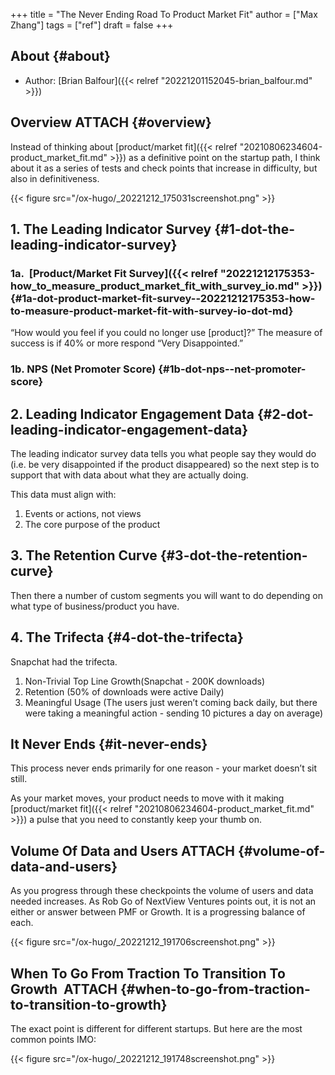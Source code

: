 +++
title = "The Never Ending Road To Product Market Fit"
author = ["Max Zhang"]
tags = ["ref"]
draft = false
+++

## About {#about}

-   Author: [Brian Balfour]({{< relref "20221201152045-brian_balfour.md" >}})


## Overview <span class="tag"><span class="ATTACH">ATTACH</span></span> {#overview}

Instead of thinking about [product/market fit]({{< relref "20210806234604-product_market_fit.md" >}}) as a definitive point on the startup path, I think about it as a series of tests and check points that increase in difficulty, but also in definitiveness.

{{< figure src="/ox-hugo/_20221212_175031screenshot.png" >}}


## 1.  The Leading Indicator Survey {#1-dot-the-leading-indicator-survey}


### 1a.  [Product/Market Fit Survey]({{< relref "20221212175353-how_to_measure_product_market_fit_with_survey_io.md" >}}) {#1a-dot-product-market-fit-survey--20221212175353-how-to-measure-product-market-fit-with-survey-io-dot-md}

“How would you feel if you could no longer use [product]?”  The measure of success is if 40% or more respond “Very Disappointed.”


### 1b.  NPS (Net Promoter Score) {#1b-dot-nps--net-promoter-score}


## 2.  Leading Indicator Engagement Data {#2-dot-leading-indicator-engagement-data}

The leading indicator survey data tells you what people say they would do (i.e. be very disappointed if the product disappeared) so the next step is to support that with data about what they are actually doing.

This data must align with:

1.  Events or actions, not views
2.  The core purpose of the product


## 3.  The Retention Curve {#3-dot-the-retention-curve}

Then there a number of custom segments you will want to do depending on what type of business/product you have.


## 4.  The Trifecta {#4-dot-the-trifecta}

Snapchat had the trifecta.

1.  Non-Trivial Top Line Growth(Snapchat - 200K downloads)
2.  Retention (50% of downloads were active Daily)
3.  Meaningful Usage (The users just weren’t coming back daily, but there were taking a meaningful action - sending 10 pictures a day on average)


## It Never Ends {#it-never-ends}

This process never ends primarily for one reason -  your market doesn’t sit still.

As your market moves, your product needs to move with it making [product/market fit]({{< relref "20210806234604-product_market_fit.md" >}}) a pulse that you need to constantly keep your thumb on.


## Volume Of Data and Users <span class="tag"><span class="ATTACH">ATTACH</span></span> {#volume-of-data-and-users}

As you progress through these checkpoints the volume of users and data needed increases.  As Rob Go of NextView Ventures points out, it is not an either or answer between PMF or Growth.  It is a progressing balance of each.

{{< figure src="/ox-hugo/_20221212_191706screenshot.png" >}}


## When To Go From Traction To Transition To Growth  <span class="tag"><span class="ATTACH">ATTACH</span></span> {#when-to-go-from-traction-to-transition-to-growth}

The exact point is different for different startups.  But here are the most common points IMO:

{{< figure src="/ox-hugo/_20221212_191748screenshot.png" >}}
